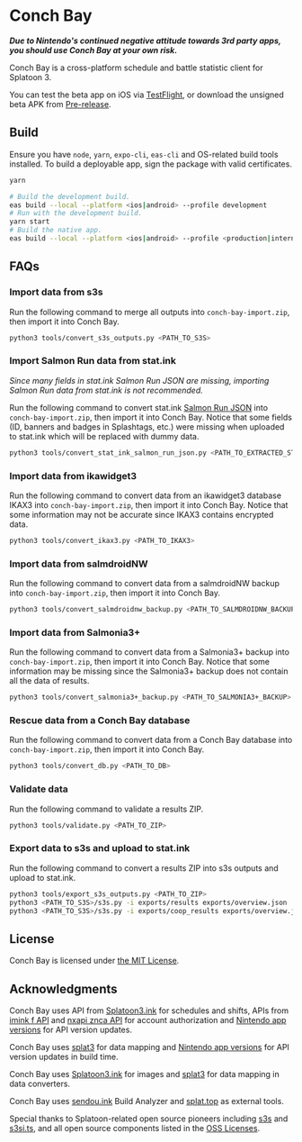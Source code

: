 # Conch Bay

**_Due to Nintendo's continued negative attitude towards 3rd party apps, you should use Conch Bay at your own risk._**

Conch Bay is a cross-platform schedule and battle statistic client for Splatoon 3.

You can test the beta app on iOS via [TestFlight](https://testflight.apple.com/join/JzrEy6eY), or download the unsigned beta APK from [Pre-release](https://github.com/zhxie/conch-bay/releases/tag/beta).

## Build

Ensure you have `node`, `yarn`, `expo-cli`, `eas-cli` and OS-related build tools installed. To build a deployable app, sign the package with valid certificates.

```sh
yarn

# Build the development build.
eas build --local --platform <ios|android> --profile development
# Run with the development build.
yarn start
# Build the native app.
eas build --local --platform <ios|android> --profile <production|internal|preview>
```

## FAQs

### Import data from s3s

Run the following command to merge all outputs into `conch-bay-import.zip`, then import it into Conch Bay.

```sh
python3 tools/convert_s3s_outputs.py <PATH_TO_S3S>
```

### Import Salmon Run data from stat.ink

_Since many fields in stat.ink Salmon Run JSON are missing, importing Salmon Run data from stat.ink is not recommended._

Run the following command to convert stat.ink [Salmon Run JSON](https://stat.ink/user/download3?type=salmon-json) into `conch-bay-import.zip`, then import it into Conch Bay. Notice that some fields (ID, banners and badges in Splashtags, etc.) were missing when uploaded to stat.ink which will be replaced with dummy data.

```sh
python3 tools/convert_stat_ink_salmon_run_json.py <PATH_TO_EXTRACTED_STAT_INK_SALMON_RUN_JSON>
```

### Import data from ikawidget3

Run the following command to convert data from an ikawidget3 database IKAX3 into `conch-bay-import.zip`, then import it into Conch Bay. Notice that some information may not be accurate since IKAX3 contains encrypted data.

```sh
python3 tools/convert_ikax3.py <PATH_TO_IKAX3>
```

### Import data from salmdroidNW

Run the following command to convert data from a salmdroidNW backup into `conch-bay-import.zip`, then import it into Conch Bay.

```sh
python3 tools/convert_salmdroidnw_backup.py <PATH_TO_SALMDROIDNW_BACKUP>
```

### Import data from Salmonia3+

Run the following command to convert data from a Salmonia3+ backup into `conch-bay-import.zip`, then import it into Conch Bay. Notice that some information may be missing since the Salmonia3+ backup does not contain all the data of results.

```sh
python3 tools/convert_salmonia3+_backup.py <PATH_TO_SALMONIA3+_BACKUP>
```

### Rescue data from a Conch Bay database

Run the following command to convert data from a Conch Bay database into `conch-bay-import.zip`, then import it into Conch Bay.

```sh
python3 tools/convert_db.py <PATH_TO_DB>
```

### Validate data

Run the following command to validate a results ZIP.

```sh
python3 tools/validate.py <PATH_TO_ZIP>
```

### Export data to s3s and upload to stat.ink

Run the following command to convert a results ZIP into s3s outputs and upload to stat.ink.

```sh
python3 tools/export_s3s_outputs.py <PATH_TO_ZIP>
python3 <PATH_TO_S3S>/s3s.py -i exports/results exports/overview.json
python3 <PATH_TO_S3S>/s3s.py -i exports/coop_results exports/overview.json
```

## License

Conch Bay is licensed under [the MIT License](/LICENSE).

## Acknowledgments

Conch Bay uses API from [Splatoon3.ink](https://splatoon3.ink/) for schedules and shifts, APIs from [imink f API](https://github.com/imink-app/f-API) and [nxapi znca API](https://github.com/samuelthomas2774/nxapi-znca-api/) for account authorization and [Nintendo app versions](https://github.com/nintendoapis/nintendo-app-versions) for API version updates.

Conch Bay uses [splat3](https://github.com/Leanny/splat3) for data mapping and [Nintendo app versions](https://github.com/nintendoapis/nintendo-app-versions) for API version updates in build time.

Conch Bay uses [Splatoon3.ink](https://splatoon3.ink/) for images and [splat3](https://github.com/Leanny/splat3) for data mapping in data converters.

Conch Bay uses [sendou.ink](https://sendou.ink/) Build Analyzer and [splat.top](https://splat.top/) as external tools.

Special thanks to Splatoon-related open source pioneers including [s3s](https://github.com/frozenpandaman/s3s) and [s3si.ts](https://github.com/spacemeowx2/s3si.ts), and all open source components listed in the [OSS Licenses](https://github.com/zhxie/conch-bay/wiki/OSS-Licenses).
